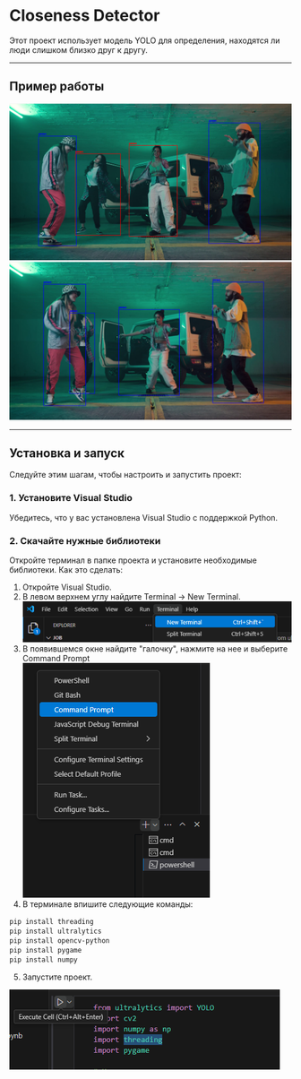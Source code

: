 # Closeness Detector

Этот проект использует модель YOLO для определения, находятся ли люди слишком близко друг к другу.

---

## Пример работы

![Пример работы 1](images/example1.png)
![Пример работы 2](images/example2.png)

---

## Установка и запуск

Следуйте этим шагам, чтобы настроить и запустить проект:

### 1. Установите Visual Studio
Убедитесь, что у вас установлена Visual Studio с поддержкой Python.

### 2. Скачайте нужные библиотеки
Откройте терминал в папке проекта и установите необходимые библиотеки. Как это сделать:
1) Откройте Visual Studio.
2) В левом верхнем углу найдите Terminal -> New Terminal.
![Открытие терминала](images/image1.png)
3) В появившемся окне найдите "галочку", нажмите на нее и выберите Command Prompt  
![Открытие терминала](images/image2.png)
4) В терминале впишите следующие команды:
```bash
pip install threading
pip install ultralytics
pip install opencv-python
pip install pygame
pip install numpy
```
5) Запустите проект.

![Запуск проекта](images/image3.png)
